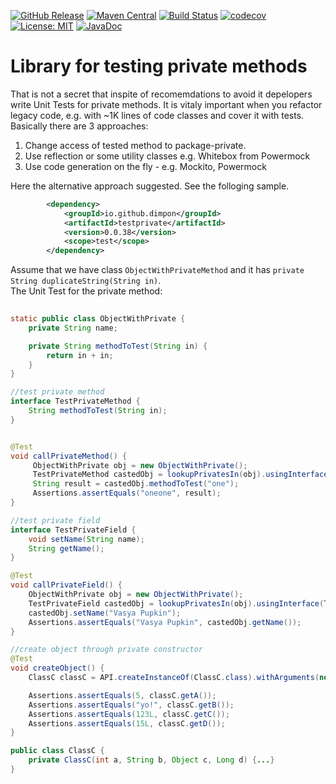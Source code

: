 [![GitHub Release](https://img.shields.io/github/release/dimpon/testprivate.svg?style=flat)](https://github.com/dimpon/testprivate/releases)
[![Maven Central](https://maven-badges.herokuapp.com/maven-central/io.github.dimpon/testprivate/badge.svg)](https://maven-badges.herokuapp.com/maven-central/io.github.dimpon/testprivate)
[![Build Status](https://travis-ci.com/dimpon/testprivate.svg?branch=master)](https://travis-ci.com/dimpon/testprivate)
[![codecov](https://codecov.io/gh/dimpon/testprivate/branch/master/graph/badge.svg)](https://codecov.io/gh/dimpon/testprivate)
[![License: MIT](https://img.shields.io/badge/License-MIT-green.svg)](https://opensource.org/licenses/MIT)
[![JavaDoc](http://javadoc-badge.appspot.com/io.github.dimpon/testprivate.svg?label=javadoc)](https://javadocio-badges.herokuapp.com/io.github.dimpon/testprivate)


# Library for testing private methods

That is not a secret that inspite of recomemdations to avoid it depelopers write Unit Tests for private methods.
It is vitaly important when you refactor legacy code, e.g. with ~1K lines of code classes and cover it with tests.
Basically there are 3 approaches:  
1. Change access of tested method to package-private.
2. Use reflection or some utility classes e.g. Whitebox from Powermock
3. Use code generation on the fly - e.g. Mockito, Powermock

Here the alternative approach suggested. See the folloging sample. 
```xml
        <dependency>
            <groupId>io.github.dimpon</groupId>
            <artifactId>testprivate</artifactId>
            <version>0.0.38</version>
            <scope>test</scope>
        </dependency>
```
Assume that we have class `ObjectWithPrivateMethod` and it has `private String duplicateString(String in)`.  
The Unit Test for the private method:
```java
    
static public class ObjectWithPrivate {
    private String name;

    private String methodToTest(String in) {
        return in + in;
    }
}

//test private method
interface TestPrivateMethod {
    String methodToTest(String in);
}


@Test
void callPrivateMethod() {
     ObjectWithPrivate obj = new ObjectWithPrivate();
     TestPrivateMethod castedObj = lookupPrivatesIn(obj).usingInterface(TestPrivateMethod.class);
     String result = castedObj.methodToTest("one");
     Assertions.assertEquals("oneone", result);
}

//test private field
interface TestPrivateField {
    void setName(String name);
    String getName();
}

@Test
void callPrivateField() {
    ObjectWithPrivate obj = new ObjectWithPrivate();
    TestPrivateField castedObj = lookupPrivatesIn(obj).usingInterface(TestPrivateField.class);
    castedObj.setName("Vasya Pupkin");
    Assertions.assertEquals("Vasya Pupkin", castedObj.getName());
}

//create object through private constructor
@Test
void createObject() {
    ClassC classC = API.createInstanceOf(ClassC.class).withArguments(new Integer(5), "yo!", new Long(123L), 15L);

    Assertions.assertEquals(5, classC.getA());
    Assertions.assertEquals("yo!", classC.getB());
    Assertions.assertEquals(123L, classC.getC());
    Assertions.assertEquals(15L, classC.getD());
}

public class ClassC {
    private ClassC(int a, String b, Object c, Long d) {...}
}

```

